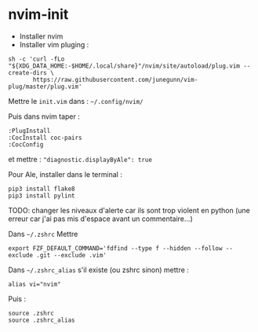 # nvim-init

* Installer nvim
* Installer vim pluging :
```
sh -c 'curl -fLo "${XDG_DATA_HOME:-$HOME/.local/share}"/nvim/site/autoload/plug.vim --create-dirs \
       https://raw.githubusercontent.com/junegunn/vim-plug/master/plug.vim'
```

Mettre le `init.vim` dans :
`~/.config/nvim/`

Puis dans nvim taper :
```
:PlugInstall
:CocInstall coc-pairs
:CocConfig
```
et mettre :
`"diagnostic.displayByAle": true`

Pour Ale, installer dans le terminal :

```
pip3 install flake8
pip3 install pylint
```
TODO: changer les niveaux d'alerte car ils sont trop violent en python (une erreur car j'ai pas mis d'espace avant un commentaire...)

Dans `~/.zshrc`
Mettre
```
export FZF_DEFAULT_COMMAND='fdfind --type f --hidden --follow --exclude .git --exclude .vim'
```
Dans `~/.zshrc_alias` s'il existe (ou zshrc sinon) mettre :
```
alias vi="nvim"
```

Puis :
```
source .zshrc
source .zshrc_alias
```
